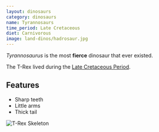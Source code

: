 ```yaml
---
layout: dinosaurs
category: dinosaurs
name: Tyrannosaurs
time_period: Late Cretaceous
diet: Carnivorous
image: land-dinos/hadrosaur.jpg
---
```


*Tyrannosaurus* is the most **fierce** dinosaur that ever existed. 

The T-Rex lived during the [Late Cretaceous Period](http://en.wikipedia.org/wiki/Late_Cretaceous). 

## Features

- Sharp teeth
- Little arms
- Thick tail

![T-Rex Skeleton](http://upload.wikimedia.org/wikipedia/commons/thumb/9/94/Tyrannosaurus_Rex_Holotype.jpg/800px-Tyrannosaurus_Rex_Holotype.jpg)